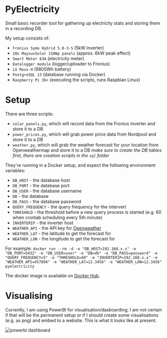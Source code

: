 # PyElectricity
Small basic recorder tool for gathering up electricity stats and storing them in a recording DB.

My setup consists of:
- `Fronius Symo Hybrid 5.0-3-S` (5kW inverter)
- `20x MaysunSolar 310Wp panels` (approx. 6kW peak effect)
- `Smart Meter 63A` (electricity meter)
- `Datalogger module` (logger/uploader to Fronius)
- `LG Resu H` (9800Wh battery)
- `PostgreSQL 13` (database running via Docker)
- `Raspberry Pi 3b+` (executing the scripts, runs Raspbian Linux)

# Setup
There are three scripts:
- `solar_panels.py`, which will record data from the Fronius inverter and store it to a DB
- `power_prices.py`, which will grab power price data from Nordpool and store it to a DB
- `weather.py`, which will grab the weather forecast for your location from Openweathermap and store it to a DB
*make sure to create the DB tables first, there are creation scripts in the `sql` folder*

They're running in a Docker setup, and expect the following environment variables:
- `DB_HOST` - the database host
- `DB_PORT` - the database port
- `DB_USER` - the database username
- `DB` - the database
- `DB_PASS` - the database password
- `QUERY_FREQUENCY` - the query frequency for the intervert
- `THRESHOLD` - the threshold before a new query process is started (e.g. 60 when crontab scheduling every 5th minute)
- `INVERTERIP` - the inverter host
- `WEATHER_API` - the API key for [Openweather](https://openweathermap.org/api)
- `WEATHER_LAT` - the latitude to get the forecast for
- `WEATHER_LON` - the longitude to get the forecast for

For example: 
```docker run --rm -d -e "DB_HOST=192.168.x.x" -e "DB_PORT=5432" -e "DB_USER=user" -e "DB=db" -e "DB_PASS=password" -e "QUERY_FREQUENCY=5" -e "THRESHOLD=60" -e "INVERTERIP=192.168.x.x" -e "WEATHER_API=457894" -e "WEATHER_LAT=12.3456" -e "WEATHER_LON=12.3456" pyelectricity```

The docker image is available on [Docker Hub](https://hub.docker.com/repository/docker/antra/pyelectricity/general).

# Visualising
Currently, I am using PowerBI for visualisation/dasboarding; I am not certain if that will be the permanent setup or if I should create some visualisations (e.g. as png) and embed to a website.
This is what it looks like at present.  

![powerbi dashboard](docs/sample_dashboard.png "Sample PowerBI dashboard")
